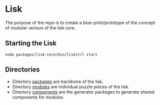 # Lisk 
The purpose of the repo is to create a blue-print/prototype of the concept of modular verison of the lisk core. 

## Starting the Lisk
``` 
node packages/lisk-core/bin/liskctrl start
```

## Directories
- Directory [packages](./packages) are backbone of the lisk.
- Directory [modules](./modules) are individual puzzle pieces of the lisk.
- Directory [components](./components) are the generator packages to generate shared components for modules.
